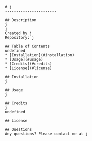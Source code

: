 
        
        # j
        -----------------------

        ## Description 
        j
        j
        Created by j
        Repository: j

        ## Table of Contents 
        undefined
        * [Installation](#installation)
        * [Usage](#usage)
        * [Credits](#credits)
        * [License](#license)
        
        ## Installation 
        j

        ## Usage 
        j

        ## Credits 
        j
        undefined

        ## License 

        ## Questions 
        Any questions? Please contact me at j
        
        